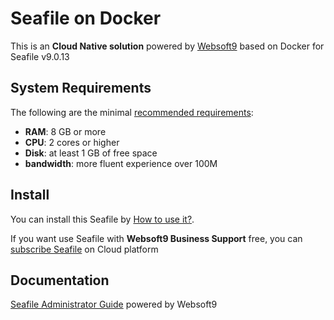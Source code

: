 # Seafile on Docker  

This is an **Cloud Native solution** powered by [Websoft9](https://www.websoft9.com) based on Docker for Seafile v9.0.13

## System Requirements

The following are the minimal [recommended requirements](https://cloud.seafile.com/published/seafile-manual-cn/docker/):

* **RAM**: 8 GB or more
* **CPU**: 2 cores or higher
* **Disk**: at least 1 GB of free space
* **bandwidth**: more fluent experience over 100M  

## Install

You can install this Seafile by [How to use it?](https://github.com/Websoft9/docker-library#how-to-use-it).   

If you want use Seafile with **Websoft9 Business Support** free, you can [subscribe Seafile](https://www.websoft9.com/apps) on Cloud platform

## Documentation

[Seafile Administrator Guide](https://support.websoft9.com/docs/seafile) powered by Websoft9

